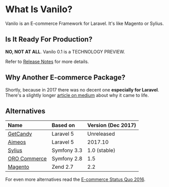 # What Is Vanilo?

Vanilo is an E-commerce Framework for Laravel. It's like Magento or Sylius.

## Is It Ready For Production?

**NO, NOT AT ALL**. Vanilo 0.1 is a TECHNOLOGY PREVIEW.

Refer to [Release Notes](releases.md) for more details.

## Why Another E-commerce Package?

Shortly, because in 2017 there was no decent one **especially for
Laravel**. There's a slightly longer
[article on medium](https://medium.com/@attilafulop/e-commerce-platform-for-laravel-c09a2bcfe8c6)
about why it came to life.

## Alternatives

| Name                                         | Based on    | Version (Dec 2017) |
|:---------------------------------------------|:------------|:-------------------|
| [GetCandy](https://getcandy.io/)             | Laravel 5   | Unreleased         |
| [Aimeos](https://aimeos.org/)                | Laravel 5   | 2017.10            |
| [Sylius](http://sylius.org/)                 | Symfony 3.3 | 1.0 (stable)       |
| [ORO Commerce](https://www.orocommerce.com/) | Symfony 2.8 | 1.5                |
| [Magento](https://magento.com/)              | Zend 2.7    | 2.2                |

For even more alternatives read the [E-commerce Status Quo 2016](https://blog.fortrabbit.com/ecommerce-status-quo-2016).
